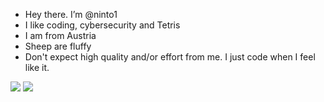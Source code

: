 - Hey there. I’m @ninto1
- I like coding, cybersecurity and Tetris
- I am from Austria
- Sheep are fluffy
- Don't expect high quality and/or effort from me. I just code when I feel like it.

<img src="https://static.fsf.org/nosvn/associate/crm/6298086.png">
<img src="https://yip.su/1yZhX4.jpg">


